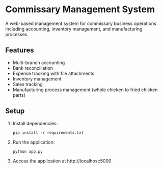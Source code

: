 # Commissary Management System

A web-based management system for commissary business operations including accounting, inventory management, and manufacturing processes.

## Features
- Multi-branch accounting
- Bank reconciliation
- Expense tracking with file attachments
- Inventory management
- Sales tracking
- Manufacturing process management (whole chicken to fried chicken parts)

## Setup
1. Install dependencies:
   ```
   pip install -r requirements.txt
   ```

2. Run the application:
   ```
   python app.py
   ```

3. Access the application at http://localhost:5000

